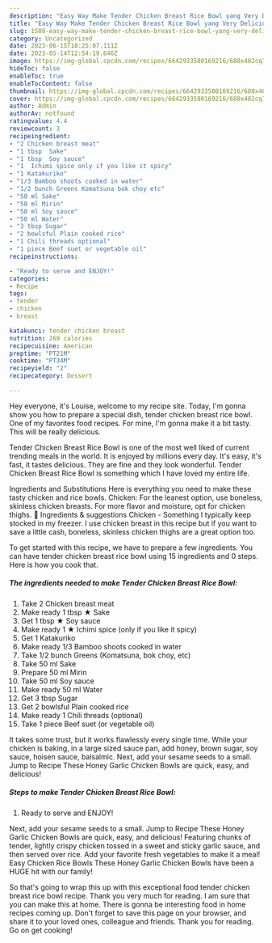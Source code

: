 ```yaml
---
description: "Easy Way Make Tender Chicken Breast Rice Bowl yang Very Delicious"
title: "Easy Way Make Tender Chicken Breast Rice Bowl yang Very Delicious"
slug: 1508-easy-way-make-tender-chicken-breast-rice-bowl-yang-very-delicious
category: Uncategorized
date: 2023-06-15T18:25:07.111Z
date: 2023-05-14T12:54:19.646Z
image: https://img-global.cpcdn.com/recipes/6642933580169216/680x482cq70/tender-chicken-breast-rice-bowl-recipe-main-photo.jpg
hideToc: false
enableToc: true
enableTocContent: false
thumbnail: https://img-global.cpcdn.com/recipes/6642933580169216/680x482cq70/tender-chicken-breast-rice-bowl-recipe-main-photo.jpg
cover: https://img-global.cpcdn.com/recipes/6642933580169216/680x482cq70/tender-chicken-breast-rice-bowl-recipe-main-photo.jpg
author: Admin
authorAv: notfound
ratingvalue: 4.4
reviewcount: 3
recipeingredient:
- "2 Chicken breast meat"
- "1 tbsp  Sake"
- "1 tbsp  Soy sauce"
- "1  Ichimi spice only if you like it spicy"
- "1 Katakuriko"
- "1/3 Bamboo shoots cooked in water"
- "1/2 bunch Greens Komatsuna bok choy etc"
- "50 ml Sake"
- "50 ml Mirin"
- "50 ml Soy sauce"
- "50 ml Water"
- "3 tbsp Sugar"
- "2 bowlsful Plain cooked rice"
- "1 Chili threads optional"
- "1 piece Beef suet or vegetable oil"
recipeinstructions:

- "Ready to serve and ENJOY!"
categories:
- Recipe
tags:
- tender
- chicken
- breast

katakunci: tender chicken breast 
nutrition: 269 calories
recipecuisine: American
preptime: "PT21M"
cooktime: "PT34M"
recipeyield: "2"
recipecategory: Dessert

---
```



Hey everyone, it's Louise, welcome to my recipe site. Today, I'm gonna show you how to prepare a special dish, tender chicken breast rice bowl. One of my favorites food recipes. For mine, I'm gonna make it a bit tasty. This will be really delicious.

Tender Chicken Breast Rice Bowl is one of the most well liked of current trending meals in the world. It is enjoyed by millions every day. It's easy, it's fast, it tastes delicious. They are fine and they look wonderful. Tender Chicken Breast Rice Bowl is something which I have loved my entire life.

Ingredients and Substitutions Here is everything you need to make these tasty chicken and rice bowls. Chicken: For the leanest option, use boneless, skinless chicken breasts. For more flavor and moisture, opt for chicken thighs. 🛒 Ingredients &amp; suggestions Chicken - Something I typically keep stocked in my freezer. I use chicken breast in this recipe but if you want to save a little cash, boneless, skinless chicken thighs are a great option too.


To get started with this recipe, we have to prepare a few ingredients. You can have tender chicken breast rice bowl using 15 ingredients and 0 steps. Here is how you cook that.

<!--inarticleads1-->

##### The ingredients needed to make Tender Chicken Breast Rice Bowl:

1. Take 2 Chicken breast meat
1. Make ready 1 tbsp ★ Sake
1. Get 1 tbsp ★ Soy sauce
1. Make ready 1 ★ Ichimi spice (only if you like it spicy)
1. Get 1 Katakuriko
1. Make ready 1/3 Bamboo shoots cooked in water
1. Take 1/2 bunch Greens (Komatsuna, bok choy, etc)
1. Take 50 ml Sake
1. Prepare 50 ml Mirin
1. Take 50 ml Soy sauce
1. Make ready 50 ml Water
1. Get 3 tbsp Sugar
1. Get 2 bowlsful Plain cooked rice
1. Make ready 1 Chili threads (optional)
1. Take 1 piece Beef suet (or vegetable oil)


It takes some trust, but it works flawlessly every single time. While your chicken is baking, in a large sized sauce pan, add honey, brown sugar, soy sauce, hoisen sauce, balsalmic. Next, add your sesame seeds to a small. Jump to Recipe These Honey Garlic Chicken Bowls are quick, easy, and delicious! 

<!--inarticleads2-->

##### Steps to make Tender Chicken Breast Rice Bowl:


1. Ready to serve and ENJOY!

Next, add your sesame seeds to a small. Jump to Recipe These Honey Garlic Chicken Bowls are quick, easy, and delicious! Featuring chunks of tender, lightly crispy chicken tossed in a sweet and sticky garlic sauce, and then served over rice. Add your favorite fresh vegetables to make it a meal! Easy Chicken Rice Bowls These Honey Garlic Chicken Bowls have been a HUGE hit with our family! 

So that's going to wrap this up with this exceptional food tender chicken breast rice bowl recipe. Thank you very much for reading. I am sure that you can make this at home. There is gonna be interesting food in home recipes coming up. Don't forget to save this page on your browser, and share it to your loved ones, colleague and friends. Thank you for reading. Go on get cooking!
